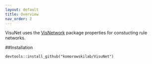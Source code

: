 ```yaml
---
layout: default
title: Overview
nav_order: 2
---
```


VisuNet uses the [VisNetwork](https://github.com/datastorm-open/visNetwork.git) package properties for constucting rule networks. 


##Installation


```{r}
devtools::install_github("komorowskilab/VisuNet")
```
